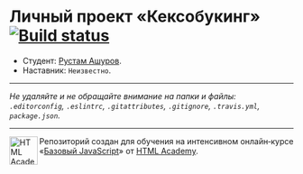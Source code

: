 # Личный проект «Кексобукинг» [![Build status][travis-image]][travis-url]

* Студент: [Рустам Ашуров](https://up.htmlacademy.ru/javascript/11/user/491453).
* Наставник: `Неизвестно`.

---

_Не удаляйте и не обращайте внимание на папки и файлы:_<br>
_`.editorconfig`, `.eslintrc`, `.gitattributes`, `.gitignore`, `.travis.yml`, `package.json`._

---

<a href="https://htmlacademy.ru/intensive/javascript"><img align="left" width="50" height="50" title="HTML Academy" src="https://up.htmlacademy.ru/static/img/intensive/javascript/logo-for-github.svg"></a>

Репозиторий создан для обучения на интенсивном онлайн‑курсе «[Базовый JavaScript](https://htmlacademy.ru/intensive/javascript)» от [HTML Academy](https://htmlacademy.ru).

[travis-image]: https://travis-ci.org/htmlacademy-javascript/491453-keksobooking.svg?branch=master
[travis-url]: https://travis-ci.org/htmlacademy-javascript/491453-keksobooking
